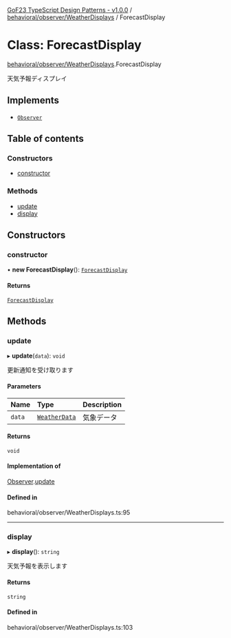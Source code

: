 [GoF23 TypeScript Design Patterns - v1.0.0](../README.md) / [behavioral/observer/WeatherDisplays](../modules/behavioral_observer_WeatherDisplays.md) / ForecastDisplay

# Class: ForecastDisplay

[behavioral/observer/WeatherDisplays](../modules/behavioral_observer_WeatherDisplays.md).ForecastDisplay

天気予報ディスプレイ

## Implements

- [`Observer`](../interfaces/behavioral_observer_WeatherStation.Observer.md)

## Table of contents

### Constructors

- [constructor](behavioral_observer_WeatherDisplays.ForecastDisplay.md#constructor)

### Methods

- [update](behavioral_observer_WeatherDisplays.ForecastDisplay.md#update)
- [display](behavioral_observer_WeatherDisplays.ForecastDisplay.md#display)

## Constructors

### constructor

• **new ForecastDisplay**(): [`ForecastDisplay`](behavioral_observer_WeatherDisplays.ForecastDisplay.md)

#### Returns

[`ForecastDisplay`](behavioral_observer_WeatherDisplays.ForecastDisplay.md)

## Methods

### update

▸ **update**(`data`): `void`

更新通知を受け取ります

#### Parameters

| Name | Type | Description |
| :------ | :------ | :------ |
| `data` | [`WeatherData`](../interfaces/behavioral_observer_WeatherStation.WeatherData.md) | 気象データ |

#### Returns

`void`

#### Implementation of

[Observer](../interfaces/behavioral_observer_WeatherStation.Observer.md).[update](../interfaces/behavioral_observer_WeatherStation.Observer.md#update)

#### Defined in

behavioral/observer/WeatherDisplays.ts:95

___

### display

▸ **display**(): `string`

天気予報を表示します

#### Returns

`string`

#### Defined in

behavioral/observer/WeatherDisplays.ts:103
